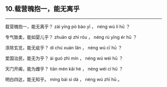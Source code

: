 ## 10.载营魄抱一，能无离乎
---


<ruby><rbc><rb> 载营魄抱一，能无离乎？ </rb></rbc>
  <rtc><rt> zài  yíng  pò  bào  yī ， néng  wú  lí  hū ？</rt></rtc>
</ruby>

<ruby><rbc><rb> 专气致柔，能如婴儿乎？ </rb></rbc>
  <rtc><rt> zhuān  qì  zhì  róu ， néng  rú  yīng  ér  hū ？</rt></rtc>
</ruby>

<ruby><rbc><rb> 涤除玄览，能无疵乎？ </rb></rbc>
  <rtc><rt> dí  chú  xuán  lǎn ， néng  wú  cī  hū ？</rt></rtc>
</ruby>

<ruby><rbc><rb> 爱国治民，能无为乎？ </rb></rbc>
  <rtc><rt> ài  guó  zhì  mín ， néng  wú  wéi  hū ？</rt></rtc>
</ruby>

<ruby><rbc><rb> 天门开阖，能为雌乎？ </rb></rbc>
  <rtc><rt> tiān  mén  kāi  hé ， néng  wéi  cí  hū ？</rt></rtc>
</ruby>

<ruby><rbc><rb> 明白四达，能无知乎。 </rb></rbc>
  <rtc><rt> míng  bái  sì  dá ， néng  wú  zhī  hū 。</rt></rtc>
</ruby>

<ruby><rbc><rb>   </rb></rbc>
  <rtc><rt> </rt></rtc>
</ruby>

